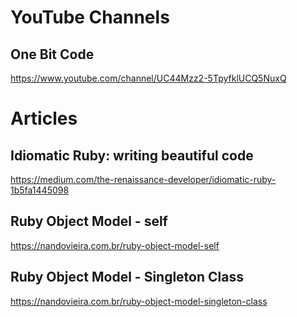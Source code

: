 # YouTube Channels
## One Bit Code
https://www.youtube.com/channel/UC44Mzz2-5TpyfklUCQ5NuxQ

# Articles

## Idiomatic Ruby: writing beautiful code
https://medium.com/the-renaissance-developer/idiomatic-ruby-1b5fa1445098

## Ruby Object Model - self
https://nandovieira.com.br/ruby-object-model-self

## Ruby Object Model - Singleton Class
https://nandovieira.com.br/ruby-object-model-singleton-class
